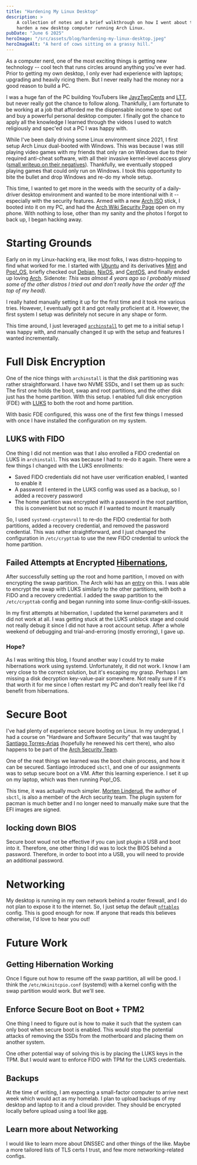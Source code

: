 ```yaml
---
title: "Hardening My Linux Desktop"
description: >
    A collection of notes and a brief walkthrough on how I went about to
    harden a new desktop computer running Arch Linux.
pubDate: "June 6 2025"
heroImage: "/src/assets/blog/hardening-my-linux-desktop.jpeg"
heroImageAlt: "A herd of cows sitting on a grassy hill."
---
```


As a computer nerd, one of the most exciting things is getting new technology
-- cool tech that runs circles around anything you've ever had. Prior to
getting my own desktop, I only ever had experience with laptops; upgrading and
heavily ricing them. But I never really had the money nor a good reason to
build a PC.

I was a huge fan of the PC building YouTubers like
[JayzTwoCents](https://www.youtube.com/c/jayztwocents) and
[LTT](https://www.youtube.com/user/LinusTechTips),
but never really got the chance to follow along. Thankfully, I am fortunate to
be working at a job that afforded me the dispensable income to spec out and
buy a powerful personal desktop computer. I finally got the chance to apply
all the knowledge I learned through the videos I used to watch religiously and
spec'ed out a PC I was happy with.

While I've been daily driving some Linux environment since 2021, I first
setup Arch Linux dual-booted with Windows. This was because I was still playing
video games with my friends that only ran on Windows due to their required
anti-cheat software, with all their invasive kernel-level access glory
([small writeup on their negatives](https://gist.github.com/stdNullPtr/2998eacb71ae925515360410af6f0a32)).
Thankfully, we eventually stopped playing games that could only run on Windows.
I took this opportunity to bite the bullet and drop Windows and re-do my whole
setup.

This time, I wanted to get more in the weeds with the security of a daily-driver
desktop environment and wanted to be more intentional with it -- especially
with the security features. Armed with a new
[Arch ISO](https://archlinux.org/download/) stick, I booted into it on my PC,
and had the [Arch Wiki Security Page](https://wiki.archlinux.org/title/Security)
open on my phone. With nothing to lose, other than my sanity and the photos I
forgot to back up, I began hacking away.

# Starting Grounds

Early on in my Linux-hacking era, like most folks, I was distro-hopping to find
what worked for me. I started with [Ubuntu](https://ubuntu.com/desktop) and
its derivatives [Mint](https://linuxmint.com/) and
[Pop!_OS](https://system76.com/pop/), briefly checked out [Debian](https://www.debian.org/),
[NixOS](https://nixos.org/), and [CentOS](https://www.centos.org/), and finally
ended up loving [Arch](https://archlinux.org/). Sidenote: _This was almost 4
years ago so I probably missed some of the other distros I tried out and don't
really have the order off the top of my head)._

I really hated manually setting it up for the first time and it took me various
tries. However, I eventually got it and got really proficient at it. However,
the first system I setup was definitely not secure in any shape or form.

This time around, I just leveraged [`archinstall`](https://github.com/archlinux/archinstall)
to get me to a initial setup I was happy with, and manually changed it up with
the setup and features I wanted incrementally.

# Full Disk Encryption

One of the nice things with `archinstall` is that the disk partitioning was
rather straightforward. I have two NVME SSDs, and I set them up as such: The
first one holds the boot, swap and root partitions, and the other disk just
has the home partition. With this setup. I enabled full disk encryption (FDE)
with [LUKS](https://en.wikipedia.org/wiki/Linux_Unified_Key_Setup) to both the
root and home partition.

With basic FDE configured, this wass one of the first few things I messed with
once I have installed the configuration on my system.

## LUKS with FIDO

One thing I did not mention was that I also enrolled a FIDO credential on LUKS
in `archinstall`. This was because I had to re-do it again. There were a few
things I changed with the LUKS enrollments:

- Saved FIDO credentials did not have user verification enabled, I wanted to enable it
- A password I entered in the LUKS config was used as a backup, so I added a recovery password
- The home partition was encrypted with a password in the root partition, this
is convenient but not so much if I wanted to mount it manually

So, I used `systemd-cryptenroll` to re-do the FIDO credential for both
partitions, added a recovery credential, and removed the password credential.
This was rather straightforward, and I just changed the configuration in
`/etc/crypttab` to use the new FIDO credential to unlock the home partition.

## Failed Attempts at Encrypted [Hibernations](https://wiki.archlinux.org/title/Power_management/Suspend_and_hibernate#Hibernation),

After successfully setting up the root and home partition, I moved on with
encrypting the swap partition. The Arch wiki has an
[entry](https://wiki.archlinux.org/title/Dm-crypt/Swap_encryption) on this. I
was able to encrypt the swap with LUKS similarly to the other partitions, with
both a FIDO and a recovery credential. I added the swap partition to the
`/etc/crypttab` config and began running into some linux-config-skill-issues.

In my first attempts at hibernation, I updated the kernel parameters and it did
not work at all. I was getting stuck at the LUKS unblock stage and could not
really debug it since I did not have a root account setup. After a whole weekend
of debugging and trial-and-erroring (mostly erroring), I gave up.

### Hope?

As I was writing this blog, I found another way I could try to make
hibernations work using systemd. Unfortunately, it did not work. I know I am
very close to the correct solution, but it's escaping my grasp. Perhaps I am
missing a disk decryption key-value-pair somewhere. Not really sure if it's
that worth it for me since I often restart my PC and don't really feel like
I'd benefit from hibernations.

# Secure Boot

I've had plenty of experience secure booting on Linux. In my undergrad, I had
a course on "Hardware and Software Security" that was taught by
[Santiago Torres-Arias](https://badhomb.re/) (hopefully he renewed his cert
there), who also happens to be part of the [Arch Security Team](https://wiki.archlinux.org/title/User:Sangy).

One of the neat things we learned was the boot chain process, and how it can
be secured. Santiago introduced `sbctl`, and one of our assignments was to
setup secure boot on a VM. After this learning experience. I set it up on my
laptop, which was then running Pop!_OS.

This time, it was actually much simpler. [Morten Linderud](https://github.com/Foxboron),
the author of `sbctl`, is also a member of the Arch security team. The plugin
system for pacman is much better and I no longer need to manually make sure
that the EFI images are signed.

## locking down BIOS

Secure boot woud not be effective if you can just plugin a USB and boot into
it. Therefore, one other thing I did was to lock the BIOS behind a password.
Therefore, in order to boot into a USB, you will need to provide an additional
password.

# Networking

My desktop is running in my own network behind a router firewall, and I do not
plan to expose it to the internet. So, I just setup the default
[`nftables`](https://wiki.archlinux.org/title/Nftables) config. This is
good enough for now. If anyone that reads this believes otherwise, I'd love to
hear you out!

# Future Work

## Getting Hibernation Working

Once I figure out how to resume off the swap partition, all will be good. I
think the `/etc/mkinitcpio.conf` (systemd) with a kernel config with the swap
partition would work. But we'll see.

## Enforce Secure Boot on Boot + TPM2

One thing I need to figure out is how to make it such that the system can only
boot when secure boot is enabled. This would stop the potential attacks of
removing the SSDs from the motherboard and placing them on another system.

One other potential way of solving this is by placing the LUKS keys in the TPM.
But I would want to enforce FIDO with TPM for the LUKS credentials.

## Backups

At the time of writing, I am expecting a small-factor computer to arrive next
week which would act as my homelab. I plan to upload backups of my desktop and
laptop to it and a cloud provider. They should be encrypted locally before
upload using a tool like [age](https://github.com/FiloSottile/age).

## Learn more about Networking

I would like to learn more about DNSSEC and other things of the like. Maybe a
more tailored lists of TLS certs I trust, and few more networking-related
configs.
